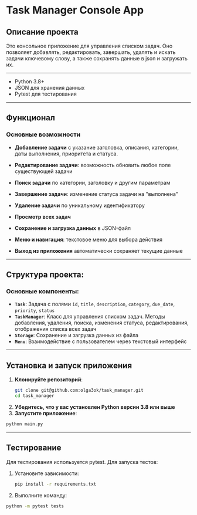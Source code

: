 # Task Manager Console App

## Описание проекта
Это консольное приложение для управления списком задач. Оно позволяет добавлять, редактировать, завершать, удалять и искать задачи ключевому слову, а также сохранять данные в json и загружать их.

___
- Python 3.8+
- JSON для хранения данных
- Pytest для тестирования
---

## Функционал
### Основные возможности
- **Добавление задачи** с указание заголовка, описания, категории, даты выполнения, приоритета и статуса.

- **Редактирование задачи**: возможность обновить любое поле существующей задачи

- **Поиск задачи** по категории, заголовку и другим параметрам

- **Завершение задачи**: изменение статуса задачи на "выполнена"

- **Удаление задачи** по уникальному идентификатору

- **Просмотр всех задач**

- **Сохранение и загрузка данных** в JSON-файл

- **Меню и навигация**: текстовое меню для выбора действия

- **Выход из приложения** автоматически сохраняет текущие данные

---

## Структура проекта:
### Основные компоненты:
- **`Task`**: Задача с полями `id`, `title`, `description`, `category`, `due_date`, `priority`, `status`
- **`TaskManager`**: Класс для управления списком задач. Методы добавления, удаления, поиска, изменения статуса, редактирования, отображения списка всех задач
- **`Storage`**: Сохранение и загрузка данных из файла
- **`Menu`**: Взаимодействие с пользователем через текстовый интерфейс

---

## Установка и запуск приложения
1. **Клонируйте репозиторий**:
   ```bash
   git clone git@github.com:olga3ok/task_manager.git
   cd task_manager

2. **Убедитесь, что у вас установлен Python версии 3.8 или выше**
3. **Запустите приложение**:
  ```bash
  python main.py
  ```
---

## Тестирование
Для тестирования используется pytest. Для запуска тестов:
1. Установите зависимости:
   ```bash
   pip install -r requirements.txt
   ```
2. Выполните команду:
  ```bash
  python -m pytest tests  
